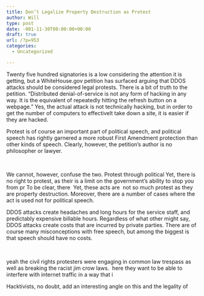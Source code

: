 ```yaml
---
title: Don’t Legalize Property Destruction as Protest
author: Will
type: post
date: -001-11-30T00:00:00+00:00
draft: true
url: /?p=953
categories:
  - Uncategorized

---
```

Twenty five hundred signatories is a low considering the attention it is getting, but a WhiteHouse.gov petition has surfaced arguing that DDOS attacks should be considered legal protests. There is a bit of truth to the petition. &#8220;Distributed denial-of-service is not any form of hacking in any way. It is the equivalent of repeatedly hitting the refresh button on a webpage.” Yes, the actual attack is not technically hacking, but in order to get the number of computers to effectivelt take down a site, it is easier if they are hacked.

Protest is of course an important part of political speech, and political speech has rightly garnered a more robust First Amendment protection than other kinds of speech. Clearly, however, the petition&#8217;s author is no philosopher or lawyer.

&nbsp;

We cannot, however, confuse the two. Protest through political Yet, there is no right to protest, as their is a limit on the government&#8217;s ability to stop you from pr To be clear, there  Yet, these acts are  not so much protest as they are property destruction. Moreover, there are a number of cases where the act is used not for political speech.

DDOS attacks create headaches and long hours for the service staff, and predictably expensive billable hours. Regardless of what other might say, DDOS attacks create costs that are incurred by private parties. There are of course many misconceptions with free speech, but among the biggest is that speech should have no costs.

&nbsp;

yeah the civil rights protesters were engaging in common law trespass as well as breaking the racist jim crow laws.  here they want to be able to interfere with internet traffic in a way that i

Hacktivists, no doubt, add an interesting angle on this and the legality of

&nbsp;